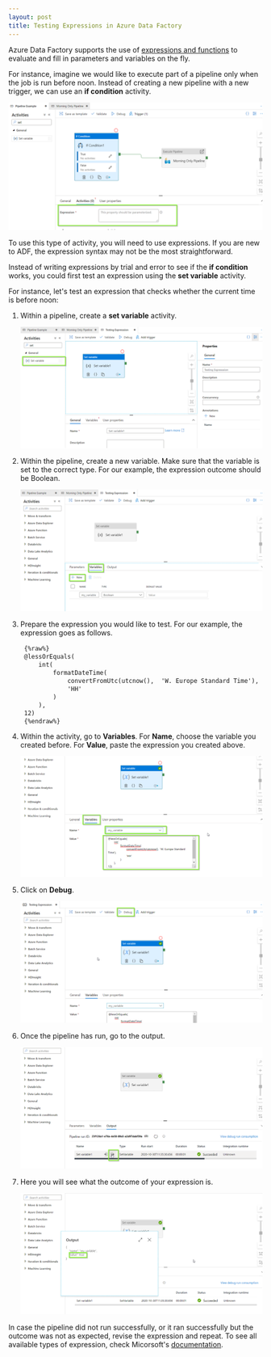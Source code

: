 ```yaml
---
layout: post
title: Testing Expressions in Azure Data Factory
---
```


Azure Data Factory supports the use of [expressions and functions](https://docs.microsoft.com/en-us/azure/data-factory/control-flow-expression-language-functions) to evaluate and fill in parameters and variables on the fly.

For instance, imagine we would like to execute part of a pipeline only when the job is run before noon. Instead of creating a new pipeline with a new trigger, we can use an **if condition** activity.

![](/asset/screenshot/2020-11-01-test-expression-adf-img01.png)

To use this type of activity, you will need to use expressions. If you are new to ADF, the expression syntax may not be the most straightforward.  

Instead of writing expressions by trial and error to see if the **if condition** works, you could first test an expression using the **set variable** activity.  

For instance, let's test an expression that checks whether the current time is before noon:  

1. Within a pipeline, create a **set variable** activity.   

	![](/asset/screenshot/2020-11-01-test-expression-adf-img02.png)

2. Within the pipeline, create a new variable. Make sure that the variable is set to the correct type. For our example, the expression outcome should be Boolean.  

	![](/asset/screenshot/2020-11-01-test-expression-adf-img03.png)

3. Prepare the expression you would like to test. For our example, the expression goes as follows.  
 
		{%raw%}
		@lessOrEquals(
			int(
				formatDateTime(
					convertFromUtc(utcnow(),  'W. Europe Standard Time'), 
					'HH'
				)
			), 
		12)
		{%endraw%}
  
4. Within the activity, go to **Variables**. For **Name**, choose the variable you created before.  For **Value**, paste the expression you created above. 

	![](/asset/screenshot/2020-11-01-test-expression-adf-img04.png)

5. Click on **Debug**.  

	![](/asset/screenshot/2020-11-01-test-expression-adf-img05.png)

6. Once the pipeline has run, go to the output.  
	
	![](/asset/screenshot/2020-11-01-test-expression-adf-img06.png)

7. Here you will see what the outcome of your expression is.  

	![](/asset/screenshot/2020-11-01-test-expression-adf-img07.png)

In case the pipeline did not run successfully, or it ran successfully but the outcome was not as expected, revise the expression and repeat. To see all available types of expression, check Micorsoft's [documentation](https://docs.microsoft.com/en-us/azure/data-factory/control-flow-expression-language-functions). 

 
 

 

 
